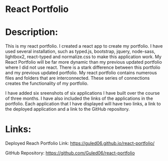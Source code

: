 # React Portfolio

# Description:

This is my react portfolio. I created a react app to create my portfolio. I have used several installation, such as typed.js, bootstrap, jquery, node-sass, lightbox2, react-typed and normalize.css to make this application work. My React Portfolio will be far more dynamic than my previous updated portfolio where I did not use react. There is a stark difference between this portfolio and my previous updated portfolio. My react portfolio contains numerous files and folders that are interconnected. These series of connections creates the functionality of my portfolio. 

I have added six sreenshots of six applications I have built over the course of three months. I have also included the links of the applications in the portfolio. Each application that I have displayed will have two links, a link to the deployed application and a link to the GitHub repository. 

# Links: 

Deployed Reach Portfolio Link: https://guled06.github.io/react-portfolio/

GitHub Repository: https://github.com/Guled06/react-portfolio